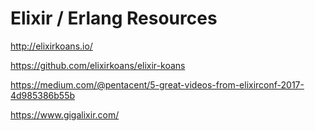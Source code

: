 # Elixir / Erlang Resources

http://elixirkoans.io/

https://github.com/elixirkoans/elixir-koans

https://medium.com/@pentacent/5-great-videos-from-elixirconf-2017-4d985386b55b


https://www.gigalixir.com/
